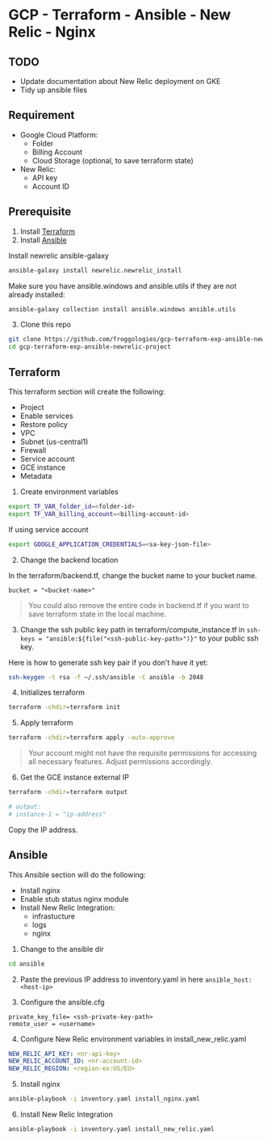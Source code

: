 # GCP - Terraform - Ansible - New Relic - Nginx

## TODO
- Update documentation about New Relic deployment on GKE
- Tidy up ansible files

## Requirement

- Google Cloud Platform:
    - Folder
    - Billing Account
    - Cloud Storage (optional, to save terraform state)
- New Relic:
    - API key
    - Account ID

## Prerequisite

1. Install [Terraform](https://developer.hashicorp.com/terraform/tutorials/aws-get-started/install-cli)
2. Install [Ansible](https://docs.ansible.com/ansible/latest/installation_guide/intro_installation.html)

Install newrelic ansible-galaxy

```sh
ansible-galaxy install newrelic.newrelic_install
```

Make sure you have ansible.windows and ansible.utils if they are not already installed:

```sh
ansible-galaxy collection install ansible.windows ansible.utils
```

3. Clone this repo

```sh
git clone https://github.com/froggologies/gcp-terraform-exp-ansible-newrelic-project
cd gcp-terraform-exp-ansible-newrelic-project
```

## Terraform

This terraform section will create the following:
- Project
- Enable services
- Restore policy
- VPC
- Subnet (us-central1)
- Firewall
- Service account
- GCE instance
- Metadata

1. Create environment variables

```sh
export TF_VAR_folder_id=<folder-id>
export TF_VAR_billing_account=<billing-account-id>
```

If using service account

```sh
export GOOGLE_APPLICATION_CREDENTIALS=<sa-key-json-file>
```

2. Change the backend location

In the terraform/backend.tf, change the bucket name to your bucket name.

`bucket = "<bucket-name>"`

> You could also remove the entire code in backend.tf if you want to save terraform state in the local machine.

3. Change the ssh public key path in terraform/compute_instance.tf in `ssh-keys = "ansible:${file("<ssh-public-key-path>")}"` to your public ssh key.

Here is how to generate ssh key pair if you don't have it yet:

```sh
ssh-keygen -t rsa -f ~/.ssh/ansible -C ansible -b 2048
```

4. Initializes terraform

```sh
terraform -chdir=terraform init
```

5. Apply terraform

```sh
terraform -chdir=terraform apply -auto-approve
```

> Your account might not have the requisite permissions for accessing all necessary features. Adjust permissions accordingly.

6. Get the GCE instance external IP

```sh
terraform -chdir=terraform output

# output:
# instance-1 = "ip-address"
```

Copy the IP address.

## Ansible

This Ansible section will do the following:
- Install nginx
- Enable stub status nginx module
- Install New Relic Integration:
    - infrastucture
    - logs
    - nginx

1. Change to the ansible dir

```sh
cd ansible
```

2. Paste the previous IP address to inventory.yaml in here `ansible_host: <host-ip>`

3. Configure the ansible.cfg

```
private_key_file= <ssh-private-key-path>
remote_user = <username>
```

4. Configure New Relic environment variables in install_new_relic.yaml

```yaml
NEW_RELIC_API_KEY: <nr-api-key>
NEW_RELIC_ACCOUNT_ID: <nr-account-id>
NEW_RELIC_REGION: <region-ex:US/EU>
```

5. Install nginx

```sh
ansible-playbook -i inventory.yaml install_nginx.yaml
```

6. Install New Relic Integration

```sh
ansible-playbook -i inventory.yaml install_new_relic.yaml
```